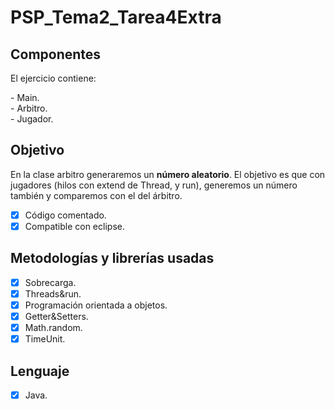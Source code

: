 <h1>PSP_Tema2_Tarea4Extra</h1>

<h2>Componentes</h2>
<p>El ejercicio contiene:</p>
- Main.
<br>
- Arbitro.
<br>
- Jugador.
<br>
<h2>Objetivo</h2>
<p>En la clase arbitro generaremos un <b>número aleatorio</b>. El objetivo es que con jugadores (hilos con extend de Thread, y run), generemos un número también y 
comparemos con el del árbitro.</p>

- [x] Código comentado.
- [x] Compatible con eclipse.

<h2>Metodologías y librerías usadas</h2>

- [x] Sobrecarga.
- [x] Threads&run.
- [x] Programación orientada a objetos.
- [x] Getter&Setters.
- [x] Math.random.
- [x] TimeUnit.

<h2>Lenguaje</h2>

- [x] Java.


